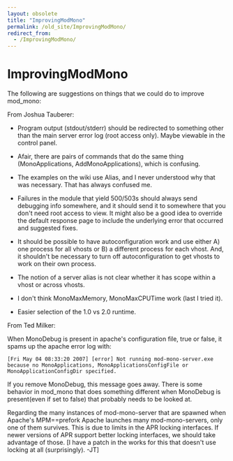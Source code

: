 ```yaml
---
layout: obsolete
title: "ImprovingModMono"
permalink: /old_site/ImprovingModMono/
redirect_from:
  - /ImprovingModMono/
---
```


ImprovingModMono
================

The following are suggestions on things that we could do to improve mod\_mono:

From Joshua Tauberer:

-   Program output (stdout/stderr) should be redirected to something other than the main server error log (root access only). Maybe viewable in the control panel.

-   Afair, there are pairs of commands that do the same thing (MonoApplications, AddMonoApplications), which is confusing.

-   The examples on the wiki use Alias, and I never understood why that was necessary. That has always confused me.

-   Failures in the module that yield 500/503s should always send debugging info somewhere, and it should send it to somewhere that you don't need root access to view. It might also be a good idea to override the default response page to include the underlying error that occurred and suggested fixes.

-   It should be possible to have autoconfiguration work and use either A) one process for all vhosts or B) a different process for each vhost. And, it shouldn't be necessary to turn off autoconfiguration to get vhosts to work on their own process.

-   The notion of a server alias is not clear whether it has scope within a vhost or across vhosts.

-   I don't think MonoMaxMemory, MonoMaxCPUTime work (last I tried it).

-   Easier selection of the 1.0 vs 2.0 runtime.

From Ted Milker:

When MonoDebug is present in apache's configuration file, true or false, it spams up the apache error log with:

    [Fri May 04 08:33:20 2007] [error] Not running mod-mono-server.exe 
    because no MonoApplications, MonoApplicationsConfigFile or 
    MonoApplicationConfigDir specified.

If you remove MonoDebug, this message goes away. There is some behavior in mod\_mono that does something different when MonoDebug is present(even if set to false) that probably needs to be looked at.

Regarding the many instances of mod-mono-server that are spawned when Apache's MPM==prefork Apache launches many mod-mono-servers, only one of them survives. This is due to limits in the APR locking interfaces. If newer versions of APR support better locking interfaces, we should take advantage of those. [I have a patch in the works for this that doesn't use locking at all (surprisingly). -JT]

